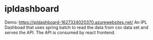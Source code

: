 # ipldashboard
Demo: https://ipldashboard-1627324020370.azurewebsites.net/
An IPL Dashboad that uses spring batch to read the data from csv data set and serves the API.
The API is consumed by react frontend.
